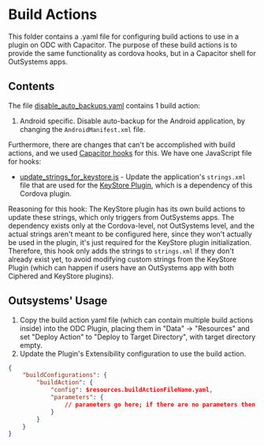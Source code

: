 
# Build Actions

This folder contains a .yaml file for configuring build actions to use in a plugin on ODC with Capacitor. The purpose of these build actions is to provide the same functionality as cordova hooks, but in a Capacitor shell for OutSystems apps.

## Contents

The file [disable_auto_backups.yaml](./disable_auto_backups.yaml) contains 1 build action:

1. Android specific. Disable auto-backup for the Android application, by changing the `AndroidManifest.xml` file.


Furthermore, there are changes that can't be accomplished with build actions, and we used [Capacitor hooks](https://capacitorjs.com/docs/cli/hooks) for this. We have one JavaScript file for hooks:

- [update_strings_for_keystore.js](./update_strings_for_keystore.js) - Update the application's `strings.xml` file that are used for the [KeyStore Plugin](https://github.com/OutSystems/cordova-plugin-secure-storage), which is a dependency of this Cordova plugin. 

Reasoning for this hook: The KeyStore plugin has its own build actions to update these strings, which only triggers from OutSystems apps. The dependency exists only at the Cordova-level, not OutSystems level, and the actual strings aren't meant to be configured here, since they won't actually be used in the plugin, it's just required for the KeyStore plugin initialization. Therefore, this hook only adds the strings to `strings.xml` if they don't already exist yet, to avoid modifying custom strings from the KeyStore Plugin (which can happen if users have an OutSystems app with both Ciphered and KeyStore plugins).


## Outsystems' Usage

1. Copy the build action yaml file (which can contain multiple build actions inside) into the ODC Plugin, placing them in "Data" -> "Resources" and set "Deploy Action" to "Deploy to Target Directory", with target directory empty.
2. Update the Plugin's Extensibility configuration to use the build action.

```json
{
    "buildConfigurations": {
        "buildAction": {
            "config": $resources.buildActionFileName.yaml,
            "parameters": {
                // parameters go here; if there are no parameters then the block can be ommited
            }
        }
    }
}
```